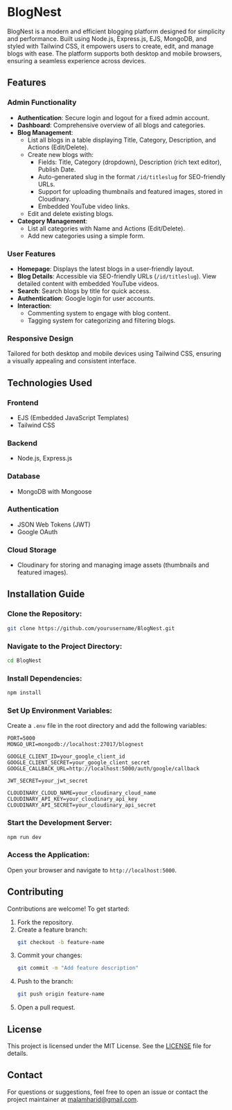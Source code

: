 # BlogNest

BlogNest is a modern and efficient blogging platform designed for simplicity and performance. Built using Node.js, Express.js, EJS, MongoDB, and styled with Tailwind CSS, it empowers users to create, edit, and manage blogs with ease. The platform supports both desktop and mobile browsers, ensuring a seamless experience across devices.

## Features

### Admin Functionality

- **Authentication**: Secure login and logout for a fixed admin account.
- **Dashboard**: Comprehensive overview of all blogs and categories.
- **Blog Management**:
    - List all blogs in a table displaying Title, Category, Description, and Actions (Edit/Delete).
    - Create new blogs with:
        - Fields: Title, Category (dropdown), Description (rich text editor), Publish Date.
        - Auto-generated slug in the format `/id/titleslug` for SEO-friendly URLs.
        - Support for uploading thumbnails and featured images, stored in Cloudinary.
        - Embedded YouTube video links.
    - Edit and delete existing blogs.
- **Category Management**:
    - List all categories with Name and Actions (Edit/Delete).
    - Add new categories using a simple form.

### User Features

- **Homepage**: Displays the latest blogs in a user-friendly layout.
- **Blog Details**: Accessible via SEO-friendly URLs (`/id/titleslug`). View detailed content with embedded YouTube videos.
- **Search**: Search blogs by title for quick access.
- **Authentication**: Google login for user accounts.
- **Interaction**:
    - Commenting system to engage with blog content.
    - Tagging system for categorizing and filtering blogs.

### Responsive Design

Tailored for both desktop and mobile devices using Tailwind CSS, ensuring a visually appealing and consistent interface.

## Technologies Used

### Frontend

- EJS (Embedded JavaScript Templates)
- Tailwind CSS

### Backend

- Node.js, Express.js

### Database

- MongoDB with Mongoose

### Authentication

- JSON Web Tokens (JWT)
- Google OAuth

### Cloud Storage

- Cloudinary for storing and managing image assets (thumbnails and featured images).

## Installation Guide

### Clone the Repository:

```bash
git clone https://github.com/yourusername/BlogNest.git
```

### Navigate to the Project Directory:

```bash
cd BlogNest
```

### Install Dependencies:

```bash
npm install
```

### Set Up Environment Variables:

Create a `.env` file in the root directory and add the following variables:

```env
PORT=5000
MONGO_URI=mongodb://localhost:27017/blognest

GOOGLE_CLIENT_ID=your_google_client_id
GOOGLE_CLIENT_SECRET=your_google_client_secret
GOOGLE_CALLBACK_URL=http://localhost:5000/auth/google/callback

JWT_SECRET=your_jwt_secret

CLOUDINARY_CLOUD_NAME=your_cloudinary_cloud_name
CLOUDINARY_API_KEY=your_cloudinary_api_key
CLOUDINARY_API_SECRET=your_cloudinary_api_secret
```

### Start the Development Server:

```bash
npm run dev
```

### Access the Application:

Open your browser and navigate to `http://localhost:5000`.

## Contributing

Contributions are welcome! To get started:

1. Fork the repository.
2. Create a feature branch:
     ```bash
     git checkout -b feature-name
     ```
3. Commit your changes:
     ```bash
     git commit -m "Add feature description"
     ```
4. Push to the branch:
     ```bash
     git push origin feature-name
     ```
5. Open a pull request.

## License

This project is licensed under the MIT License. See the [LICENSE](LICENSE) file for details.

## Contact

For questions or suggestions, feel free to open an issue or contact the project maintainer at malamharid@gmail.com.